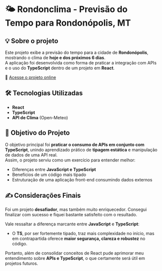 # 🌤️ Rondonclima - Previsão do Tempo para Rondonópolis, MT

## 💡 Sobre o projeto
Este projeto exibe a previsão do tempo para a cidade de **Rondonópolis**, mostrando o clima de **hoje e dos próximos 6 dias**.  
A aplicação foi desenvolvida como forma de praticar a integração com APIs e o uso do **TypeScript** dentro de um projeto em **React**.

🔗 [Acesse o projeto online](https://rondon-clima.vercel.app/)

## 🛠️ Tecnologias Utilizadas
- **React**
- **TypeScript**
- **API de Clima** (Open-Meteo)


## 🎯 Objetivo do Projeto
O objetivo principal foi **praticar o consumo de APIs em conjunto com TypeScript**, unindo aprendizado prático de **tipagem estática** e manipulação de dados de uma API real.  
Assim, o projeto serviu como um exercício para entender melhor:
- Diferenças entre **JavaScript e TypeScript**  
- Benefícios de um código mais tipado  
- Estruturação de uma aplicação front-end consumindo dados externos  


## ✍️ Considerações Finais
Foi um projeto **desafiador**, mas também muito enriquecedor. Consegui finalizar com sucesso e fiquei bastante satisfeito com o resultado.  

Vale ressaltar a diferença marcante entre **JavaScript** e **TypeScript**:  
- O **TS**, por ser fortemente tipado, traz mais complexidade no início, mas em contrapartida oferece **maior segurança, clareza e robustez** no código.  

Portanto, além de consolidar conceitos de React pude aprimorar meu entendimento sobre **APIs e TypeScript**, o que certamente será útil em projetos futuros.
